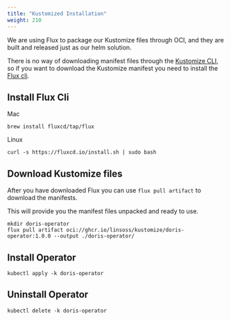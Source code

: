 ```yaml
---
title: "Kustomized Installation"
weight: 210
---
```


We are using Flux to package our Kustomize files through OCI, and they are built and released just as our helm solution.

There is no way of downloading manifest files through the [Kustomize CLI](https://kustomize.io/), so if you want to
download the Kustomize manifest you need to install the [Flux cli](https://fluxcd.io/flux/installation/).

## Install Flux Cli

Mac

```shell
brew install fluxcd/tap/flux
```

Linux

```shell
curl -s https://fluxcd.io/install.sh | sudo bash
```

## Download Kustomize files

After you have downloaded Flux you can use `flux pull artifact` to download the manifests.

This will provide you the manifest files unpacked and ready to use.

```shell
mkdir doris-operator
flux pull artifact oci://ghcr.io/linsoss/kustomize/doris-operator:1.0.0 --output ./doris-operator/
```

## Install Operator

```shell
kubectl apply -k doris-operator
```

## Uninstall Operator

```shell
kubectl delete -k doris-operator
```

